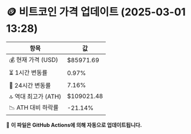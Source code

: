 # 🪙 비트코인 가격 업데이트 (2025-03-01 13:28)

| 항목                | 값 |
|--------------------|----------------|
| 💰 현재 가격 (USD) | $85971.69 |
| ⏳ 1시간 변동률    | 0.97% |
| 📆 24시간 변동률   | 7.16% |
| 🔝 역대 최고가 (ATH) | $109021.48 |
| 📉 ATH 대비 하락률 | -21.14% |

🔄 **이 파일은 GitHub Actions에 의해 자동으로 업데이트됩니다.**
